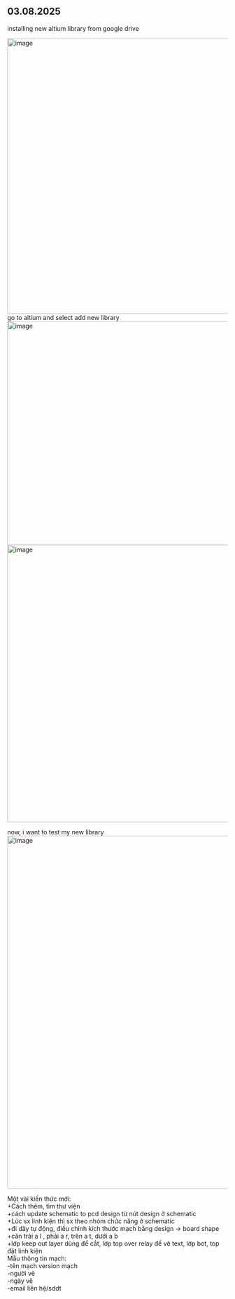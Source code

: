 ## 03.08.2025  
installing new altium library from google drive

<img width="1488" height="628" alt="image" src="https://github.com/user-attachments/assets/c80c04c4-152a-4910-894f-ad2eea87cfee" />
go to altium and select add new library
<img width="589" height="510" alt="image" src="https://github.com/user-attachments/assets/756bfddc-8efc-4a2e-b668-fd85642b32b9" />


<img width="771" height="632" alt="image" src="https://github.com/user-attachments/assets/7300b0f8-2065-46f2-b164-497354d87352" />

now, i want to test my new library
<img width="514" height="805" alt="image" src="https://github.com/user-attachments/assets/7a992977-6da9-41ee-84cd-67fde24507a4" />

Một vài kiến thức mới:   
+Cách thêm, tìm thư viện   
+cách update schematic to pcd design từ nút design ở schematic   
+Lúc sx linh kiện thì sx theo nhóm chức năng ở schematic   
+đi dây tự động, điều chỉnh kích thước mạch bằng design -> board shape  
+căn trái a l , phải a r, trên a t, dưới a b   
+lớp keep out layer dùng để cắt, lớp top over relay để vẽ text, lớp bot, top đặt linh kiện  
Mẫu thông tin mạch:  
-tên mạch version mạch  
-người vẽ  
-ngày vẽ  
-email liên hệ/sddt  
